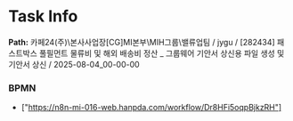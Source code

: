 # Task Info

**Path:** 카페24(주)\본사사업장\[CG]MI본부\MIH그룹\밸류업팀 / jygu / [282434] 패스트박스 풀필먼트 물류비 및 해외 배송비 정산 _ 그룹웨어 기안서 상신용 파일 생성 및 기안서 상신 / 2025-08-04_00-00-00

### BPMN
- ["https://n8n-mi-016-web.hanpda.com/workflow/Dr8HFi5oqpBjkzRH"]

